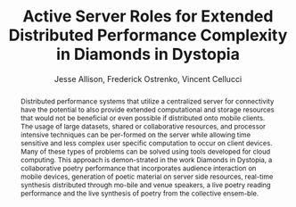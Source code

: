 --- 
  title: "Active Server Roles for Extended Distributed Performance Complexity in Diamonds in Dystopia" 
  abstract: "Distributed performance systems that utilize a centralized server for connectivity have the potential to also provide extended computational and storage resources that would not be beneficial or even possible if distributed onto mobile clients. The usage of large datasets, shared or collaborative resources, and processor intensive techniques can be per-formed on the server while allowing time sensitive and less complex user specific computation to occur on client devices. Many of these types of problems can be solved using tools developed for cloud computing. This approach is demon-strated in the work Diamonds in Dystopia, a collaborative poetry performance that incorporates audience interaction on mobile devices, generation of poetic material on server side resources, real-time synthesis distributed through mo-bile and venue speakers, a live poetry reading performance and the live synthesis of poetry from the collective ensem-ble." 
  address: "London" 
  author: "Jesse Allison, Frederick Ostrenko, Vincent Cellucci" 
  booktitle: "Proceedings of the International Web Audio Conference" 
  editor: "Florian Thalmann, Sebastian Ewert" 
  month: "Proceedings of the International Web Audio Conference"
  pages: "4--7" 
  publisher: "Queen Mary University of London" 
  series: "WAC '17"
  type: "Paper"  
  year: "2017" 
  id: "2017_80" 
  tags: year2017 
  pdflink: /_data/papers/pdf/2017/2017_80.pdf
  ISSN: 2663-5844
---